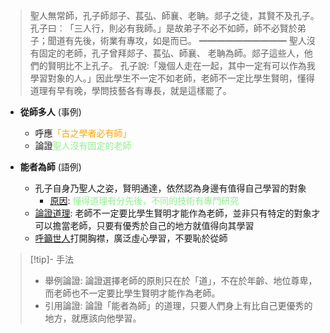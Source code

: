 > 聖人無常師，孔子師郯子、萇弘、師襄、老聃。郯子之徒，其賢不及孔子。孔子曰︰「三人行，則必有我師。」是故弟子不必不如師，師不必賢於弟子；聞道有先後，術業有專攻，如是而已。
> ━━━━━━━━━━
> 聖人沒有固定的老師，孔子曾拜郯子、萇弘、師襄、 老聃為師。郯子這些人，他們的賢明比不上孔子。 孔子說:「幾個人走在一起，其中一定有可以作為我學習對象的人。」因此學生不一定不如老師，老師不一定比學生賢明，懂得道理有早有晚，學問技藝各有專長，就是這樣罷了。

- **從師多人** (事例)
	- 呼應<span style="color: orange">「古之學者必有師」</span>
	- 論證<span style="color: lightgreen">聖人沒有固定的老師</span>

- **能者為師** (語例)
	- 孔子自身乃聖人之姿，賢明通達，依然認為身邊有值得自己學習的對象
		- <u>原因</u>: <span style="color: lightgreen">懂得道理有分先後，不同的技術有專門研究</span>
	- <u>論證道理</u>: 老師不一定要比學生賢明才能作為老師，並非只有特定的對象才可以擔當老師，只要有優秀於自己的地方就值得向其學習
    - <u>呼籲世人</u>打開胸襟，廣泛虛心學習，不要恥於從師

> [!tip]- 手法
> - 舉例論證: 論證選擇老師的原則只在於「道」，不在於年齡、地位尊卑，而老師也不一定要比學生賢明才能作為老師。
> - 引用論證: 論證「能者為師」的道理，只要人們身上有比自己更優秀的地方，就應該向他學習。
